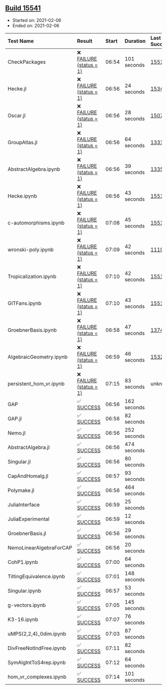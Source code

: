 ## [Build 15541](https://oscarci.mathematik.uni-kl.de/job/oscar/15541/)

* Started on: 2021-02-06
* Ended on: 2021-02-06

| Test Name    | Result | Start | Duration | Last Success | First Failure |
|:-------------|:-------|:------|:---------|:-------------|:--------------|
| CheckPackages | ❌ [FAILURE (status = 1)](https://oscarci.mathematik.uni-kl.de/job/oscar/15541/artifact/logs/build-15541/CheckPackages.log) | 06:54 | 101 seconds | [15514](https://oscarci.mathematik.uni-kl.de/job/oscar/15514/) | [15515](https://oscarci.mathematik.uni-kl.de/job/oscar/15515/) |
| Hecke.jl | ❌ [FAILURE (status = 1)](https://oscarci.mathematik.uni-kl.de/job/oscar/15541/artifact/logs/build-15541/Hecke.jl.log) | 06:56 | 24 seconds | [15344](https://oscarci.mathematik.uni-kl.de/job/oscar/15344/) | [15348](https://oscarci.mathematik.uni-kl.de/job/oscar/15348/) |
| Oscar.jl | ❌ [FAILURE (status = 1)](https://oscarci.mathematik.uni-kl.de/job/oscar/15541/artifact/logs/build-15541/Oscar.jl.log) | 06:56 | 28 seconds | [15079](https://oscarci.mathematik.uni-kl.de/job/oscar/15079/) | [15080](https://oscarci.mathematik.uni-kl.de/job/oscar/15080/) |
| GroupAtlas.jl | ❌ [FAILURE (status = 1)](https://oscarci.mathematik.uni-kl.de/job/oscar/15541/artifact/logs/build-15541/GroupAtlas.jl.log) | 06:56 | 64 seconds | [13311](https://oscarci.mathematik.uni-kl.de/job/oscar/13311/) | [13312](https://oscarci.mathematik.uni-kl.de/job/oscar/13312/) |
| AbstractAlgebra.ipynb | ❌ [FAILURE (status = 1)](https://oscarci.mathematik.uni-kl.de/job/oscar/15541/artifact/logs/build-15541/AbstractAlgebra.ipynb.log) | 06:56 | 39 seconds | [13355](https://oscarci.mathematik.uni-kl.de/job/oscar/13355/) | [13356](https://oscarci.mathematik.uni-kl.de/job/oscar/13356/) |
| Hecke.ipynb | ❌ [FAILURE (status = 1)](https://oscarci.mathematik.uni-kl.de/job/oscar/15541/artifact/logs/build-15541/Hecke.ipynb.log) | 06:56 | 43 seconds | [15514](https://oscarci.mathematik.uni-kl.de/job/oscar/15514/) | [15515](https://oscarci.mathematik.uni-kl.de/job/oscar/15515/) |
| c-automorphisms.ipynb | ❌ [FAILURE (status = 1)](https://oscarci.mathematik.uni-kl.de/job/oscar/15541/artifact/logs/build-15541/c-automorphisms.ipynb.log) | 07:08 | 45 seconds | [15514](https://oscarci.mathematik.uni-kl.de/job/oscar/15514/) | [15515](https://oscarci.mathematik.uni-kl.de/job/oscar/15515/) |
| wronski-poly.ipynb | ❌ [FAILURE (status = 1)](https://oscarci.mathematik.uni-kl.de/job/oscar/15541/artifact/logs/build-15541/wronski-poly.ipynb.log) | 07:09 | 42 seconds | [11192](https://oscarci.mathematik.uni-kl.de/job/oscar/11192/) | [11193](https://oscarci.mathematik.uni-kl.de/job/oscar/11193/) |
| Tropicalization.ipynb | ❌ [FAILURE (status = 1)](https://oscarci.mathematik.uni-kl.de/job/oscar/15541/artifact/logs/build-15541/Tropicalization.ipynb.log) | 07:10 | 42 seconds | [15514](https://oscarci.mathematik.uni-kl.de/job/oscar/15514/) | [15515](https://oscarci.mathematik.uni-kl.de/job/oscar/15515/) |
| GITFans.ipynb | ❌ [FAILURE (status = 1)](https://oscarci.mathematik.uni-kl.de/job/oscar/15541/artifact/logs/build-15541/GITFans.ipynb.log) | 07:10 | 43 seconds | [15514](https://oscarci.mathematik.uni-kl.de/job/oscar/15514/) | [15515](https://oscarci.mathematik.uni-kl.de/job/oscar/15515/) |
| GroebnerBasis.ipynb | ❌ [FAILURE (status = 1)](https://oscarci.mathematik.uni-kl.de/job/oscar/15541/artifact/logs/build-15541/GroebnerBasis.ipynb.log) | 06:58 | 47 seconds | [13748](https://oscarci.mathematik.uni-kl.de/job/oscar/13748/) | [13749](https://oscarci.mathematik.uni-kl.de/job/oscar/13749/) |
| AlgebraicGeometry.ipynb | ❌ [FAILURE (status = 1)](https://oscarci.mathematik.uni-kl.de/job/oscar/15541/artifact/logs/build-15541/AlgebraicGeometry.ipynb.log) | 06:59 | 46 seconds | [15322](https://oscarci.mathematik.uni-kl.de/job/oscar/15322/) | [15323](https://oscarci.mathematik.uni-kl.de/job/oscar/15323/) |
| persistent_hom_vr.ipynb | ❌ [FAILURE (status = 1)](https://oscarci.mathematik.uni-kl.de/job/oscar/15541/artifact/logs/build-15541/persistent_hom_vr.ipynb.log) | 07:15 | 83 seconds | unknown | unknown |
| GAP | ✅ [SUCCESS](https://oscarci.mathematik.uni-kl.de/job/oscar/15541/artifact/logs/build-15541/GAP.log) | 06:56 | 162 seconds |  |  |
| GAP.jl | ✅ [SUCCESS](https://oscarci.mathematik.uni-kl.de/job/oscar/15541/artifact/logs/build-15541/GAP.jl.log) | 06:56 | 82 seconds |  |  |
| Nemo.jl | ✅ [SUCCESS](https://oscarci.mathematik.uni-kl.de/job/oscar/15541/artifact/logs/build-15541/Nemo.jl.log) | 06:56 | 252 seconds |  |  |
| AbstractAlgebra.jl | ✅ [SUCCESS](https://oscarci.mathematik.uni-kl.de/job/oscar/15541/artifact/logs/build-15541/AbstractAlgebra.jl.log) | 06:56 | 474 seconds |  |  |
| Singular.jl | ✅ [SUCCESS](https://oscarci.mathematik.uni-kl.de/job/oscar/15541/artifact/logs/build-15541/Singular.jl.log) | 06:56 | 80 seconds |  |  |
| CapAndHomalg.jl | ✅ [SUCCESS](https://oscarci.mathematik.uni-kl.de/job/oscar/15541/artifact/logs/build-15541/CapAndHomalg.jl.log) | 06:57 | 93 seconds |  |  |
| Polymake.jl | ✅ [SUCCESS](https://oscarci.mathematik.uni-kl.de/job/oscar/15541/artifact/logs/build-15541/Polymake.jl.log) | 06:56 | 464 seconds |  |  |
| JuliaInterface | ✅ [SUCCESS](https://oscarci.mathematik.uni-kl.de/job/oscar/15541/artifact/logs/build-15541/JuliaInterface.log) | 06:59 | 25 seconds |  |  |
| JuliaExperimental | ✅ [SUCCESS](https://oscarci.mathematik.uni-kl.de/job/oscar/15541/artifact/logs/build-15541/JuliaExperimental.log) | 06:59 | 12 seconds |  |  |
| GroebnerBasis.jl | ✅ [SUCCESS](https://oscarci.mathematik.uni-kl.de/job/oscar/15541/artifact/logs/build-15541/GroebnerBasis.jl.log) | 06:56 | 29 seconds |  |  |
| NemoLinearAlgebraForCAP | ✅ [SUCCESS](https://oscarci.mathematik.uni-kl.de/job/oscar/15541/artifact/logs/build-15541/NemoLinearAlgebraForCAP.log) | 06:56 | 20 seconds |  |  |
| CohP1.ipynb | ✅ [SUCCESS](https://oscarci.mathematik.uni-kl.de/job/oscar/15541/artifact/logs/build-15541/CohP1.ipynb.log) | 07:00 | 64 seconds |  |  |
| TiltingEquivalence.ipynb | ✅ [SUCCESS](https://oscarci.mathematik.uni-kl.de/job/oscar/15541/artifact/logs/build-15541/TiltingEquivalence.ipynb.log) | 07:01 | 148 seconds |  |  |
| Singular.ipynb | ✅ [SUCCESS](https://oscarci.mathematik.uni-kl.de/job/oscar/15541/artifact/logs/build-15541/Singular.ipynb.log) | 06:57 | 53 seconds |  |  |
| g-vectors.ipynb | ✅ [SUCCESS](https://oscarci.mathematik.uni-kl.de/job/oscar/15541/artifact/logs/build-15541/g-vectors.ipynb.log) | 07:05 | 145 seconds |  |  |
| K3-16.ipynb | ✅ [SUCCESS](https://oscarci.mathematik.uni-kl.de/job/oscar/15541/artifact/logs/build-15541/K3-16.ipynb.log) | 07:07 | 76 seconds |  |  |
| uMPS(2,2,4)_0dim.ipynb | ✅ [SUCCESS](https://oscarci.mathematik.uni-kl.de/job/oscar/15541/artifact/logs/build-15541/uMPS-2-2-4-_0dim.ipynb.log) | 07:03 | 87 seconds |  |  |
| DivFreeNotIndFree.ipynb | ✅ [SUCCESS](https://oscarci.mathematik.uni-kl.de/job/oscar/15541/artifact/logs/build-15541/DivFreeNotIndFree.ipynb.log) | 07:11 | 82 seconds |  |  |
| SymAlgIntToS4rep.ipynb | ✅ [SUCCESS](https://oscarci.mathematik.uni-kl.de/job/oscar/15541/artifact/logs/build-15541/SymAlgIntToS4rep.ipynb.log) | 07:12 | 64 seconds |  |  |
| hom_vr_complexes.ipynb | ✅ [SUCCESS](https://oscarci.mathematik.uni-kl.de/job/oscar/15541/artifact/logs/build-15541/hom_vr_complexes.ipynb.log) | 07:14 | 101 seconds |  |  |
